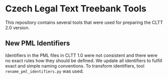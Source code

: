 # Czech Legal Text Treebank Tools

This repository contains several tools that were used for preparing the CLTT 2.0 version.

## New PML Identifiers

Identifiers in the PML files in CLTT 1.0 were not consistent and there were no exact
rules how they should be defined. We update all identifiers to fulfill exact 
and simple naming conventions. To transform identifiers, tool 
`rename_pml_identifiers.py` was used. 

